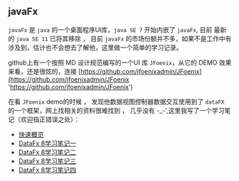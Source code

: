 ## javaFx

`javaFx` 是 `java` 的一个桌面程序UI库，`java SE 7` 开始内嵌了 `javaFx`, 目前 最新的 `java SE 11` 已将其移除 ， 目前 `javaFx` 的市场份额并不多，如果不是工作中有涉及到，估计也不会想去了解他，这里做一个简单的学习记录。

github上有一个按照 MD 设计规范编写的一个UI 库 `JFoenix`，从它的 DEMO 效果来看，还是很炫的，连接 [https://github.com/jfoenixadmin/JFoenix](https://github.com/jfoenixadmin/JFoenix 'https://github.com/jfoenixadmin/JFoenix') 

在看 `JFoenix` demo的时候 ， 发现他数据视图控制器数据交互使用到了 `dataFX` 的一个框架，网上找相关的资料很难找到 ， 几乎没有 	-_-',这里我写了一个学习笔记（欢迎指正错误之处）： 

- [快速概览](./dataFx/快速概览.md)
- [DataFx 8学习笔记一](./dataFx/DataFx8学习笔记一.md)
- [DataFx 8学习笔记二](./dataFx/DataFx8学习笔记二.md)
- [DataFx 8学习笔记三](./dataFx/DataFx8学习笔记三.md)
- [DataFx 8学习笔记四](./dataFx/DataFx8学习笔记四.md)